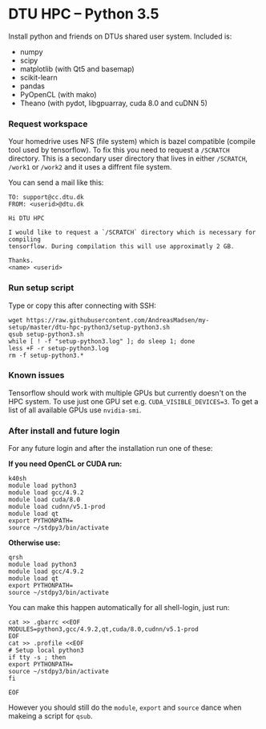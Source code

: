 # DTU HPC – Python 3.5

Install python and friends on DTUs shared user system. Included is:

* numpy
* scipy
* matplotlib (with Qt5 and basemap)
* scikit-learn
* pandas
* PyOpenCL (with mako)
* Theano (with pydot, libgpuarray, cuda 8.0 and cuDNN 5)

### Request workspace

Your homedrive uses NFS (file system) which is bazel compatible (compile tool
used by tensorflow). To fix this you need to request a `/SCRATCH` directory.
This is a secondary user directory that lives in either `/SCRATCH`, `/work1` or
`/work2` and it uses a diffrent file system.

You can send a mail like this:

```
TO: support@cc.dtu.dk
FROM: <userid>@dtu.dk

Hi DTU HPC

I would like to request a `/SCRATCH` directory which is necessary for compiling
tensorflow. During compilation this will use approximatly 2 GB.

Thanks.
<name> <userid>
```

### Run setup script

Type or copy this after connecting with SSH:

```shell
wget https://raw.githubusercontent.com/AndreasMadsen/my-setup/master/dtu-hpc-python3/setup-python3.sh
qsub setup-python3.sh
while [ ! -f "setup-python3.log" ]; do sleep 1; done
less +F -r setup-python3.log
rm -f setup-python3.*
```

### Known issues

Tensorflow should work with multiple GPUs but currently doesn't on the HPC
system. To use just one GPU set e.g. `CUDA_VISIBLE_DEVICES=3`. To get a
list of all available GPUs use `nvidia-smi`.

### After install and future login

For any future login and after the installation run one of these:

**If you need OpenCL or CUDA run:**

```shell
k40sh
module load python3
module load gcc/4.9.2
module load cuda/8.0
module load cudnn/v5.1-prod
module load qt
export PYTHONPATH=
source ~/stdpy3/bin/activate
```

**Otherwise use:**

```shell
qrsh
module load python3
module load gcc/4.9.2
module load qt
export PYTHONPATH=
source ~/stdpy3/bin/activate
```

You can make this happen automatically for all shell-login, just run:

```shell
cat >> .gbarrc <<EOF
MODULES=python3,gcc/4.9.2,qt,cuda/8.0,cudnn/v5.1-prod
EOF
cat >> .profile <<EOF
# Setup local python3
if tty -s ; then
export PYTHONPATH=
source ~/stdpy3/bin/activate
fi

EOF
```

However you should still do the `module`, `export` and `source` dance when makeing a script for `qsub`.
